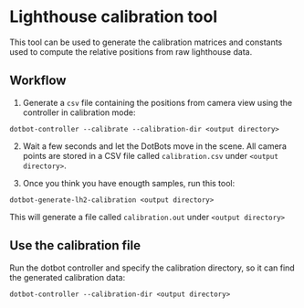 Lighthouse calibration tool
===========================

This tool can be used to generate the calibration matrices and constants used
to compute the relative positions from raw lighthouse data.

Workflow
--------

1. Generate a `csv` file containing the positions from camera view using the
  controller in calibration mode:
  ```
  dotbot-controller --calibrate --calibration-dir <output directory>
  ```

2. Wait a few seconds and let the DotBots move in the scene. All camera points
  are stored in a CSV file called `calibration.csv` under `<output directory>`.

3. Once you think you have enougth samples, run this tool:
  ```
  dotbot-generate-lh2-calibration <output directory>
  ```
  This will generate a file called `calibration.out` under `<output directory>`

Use the calibration file
------------------------

Run the dotbot controller and specify the calibration directory, so it can find
the generated calibration data:

```
dotbot-controller --calibration-dir <output directory>
```
